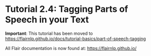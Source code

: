# Tutorial 2.4: Tagging Parts of Speech in your Text

**Important**: This tutorial has been moved to https://flairnlp.github.io/docs/tutorial-basics/part-of-speech-tagging

All Flair documentation is now found at: https://flairnlp.github.io/
